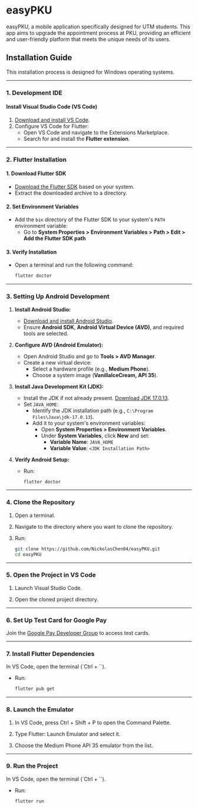 # easyPKU

easyPKU, a mobile application specifically designed for UTM students. This app aims to upgrade the appointment process at PKU, providing an efficient and user-friendly platform that meets the unique needs of its users.

## Installation Guide

This installation process is designed for Windows operating systems.

---

### 1. Development IDE

#### Install Visual Studio Code (VS Code)
1. [Download and install VS Code](https://code.visualstudio.com/).
2. Configure VS Code for Flutter:
   - Open VS Code and navigate to the Extensions Marketplace.
   - Search for and install the **Flutter extension**.

---

### 2. Flutter Installation

#### 1. Download Flutter SDK
- [Download the Flutter SDK](https://docs.flutter.dev/get-started/install) based on your system.
- Extract the downloaded archive to a directory.

#### 2. Set Environment Variables
- Add the `bin` directory of the Flutter SDK to your system's `PATH` environment variable:
  - Go to **System Properties > Environment Variables > Path > Edit > Add the Flutter SDK path** 

#### 3. Verify Installation
- Open a terminal and run the following command:
  ```bash
  flutter doctor

---

### 3. Setting Up Android Development

1. **Install Android Studio:**
   - [Download and install Android Studio](https://developer.android.com/studio).
   - Ensure **Android SDK**, **Android Virtual Device (AVD)**, and required tools are selected.
     
2. **Configure AVD (Android Emulator):**
   - Open Android Studio and go to **Tools > AVD Manager**.
   - Create a new virtual device:
     - Select a hardware profile (e.g., **Medium Phone**).
     - Choose a system image (**VanillaIceCream, API 35**).
       
3. **Install Java Development Kit (JDK):**
   - Install the JDK if not already present. [Download JDK 17.0.13](https://www.oracle.com/java/technologies/javase-jdk17-downloads.html).
   - Set `JAVA_HOME`:
     - Identify the JDK installation path (e.g., `C:\Program Files\Java\jdk-17.0.13`).
     - Add it to your system's environment variables:
       - Open **System Properties > Environment Variables**.
       - Under **System Variables**, click **New** and set:
         - **Variable Name**: `JAVA_HOME`
         - **Variable Value**: `<JDK Installation Path>`
           
4. **Verify Android Setup:**
   - Run:
     ```bash
     flutter doctor
     ```

---

### 4. Clone the Repository
1. Open a terminal.
   
2. Navigate to the directory where you want to clone the repository.
   
3. Run:
   ```bash
   git clone https://github.com/NickolasChen04/easyPKU.git
   cd easyPKU

---

### 5. Open the Project in VS Code
1. Launch Visual Studio Code.
   
2. Open the cloned project directory.

---
   
### 6. Set Up Test Card for Google Pay

Join the [Google Pay Developer Group](https://groups.google.com/forum/#!forum/googlepay-test-mode-stub-data) to access test cards.

---

### 7. Install Flutter Dependencies
In VS Code, open the terminal (`Ctrl + ``).
- Run:
     ```bash
     flutter pub get
     ```

---

### 8. Launch the Emulator

1. In VS Code, press Ctrl + Shift + P to open the Command Palette.

2. Type Flutter: Launch Emulator and select it.

3. Choose the Medium Phone API 35 emulator from the list.

---

### 9. Run the Project
In VS Code, open the terminal (`Ctrl + ``).
   - Run:
     ```bash
     flutter run
     ```
